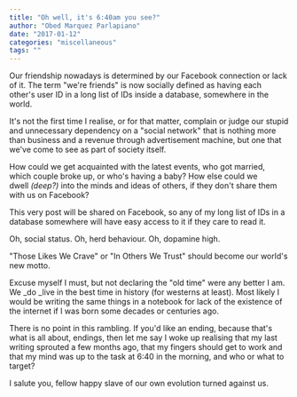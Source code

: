 ```yaml
---
title: "Oh well, it's 6:40am you see?"
author: "Obed Marquez Parlapiano"
date: "2017-01-12"
categories: "miscellaneous"
tags: ""
---
```


Our friendship nowadays is determined by our Facebook connection or lack of it. The term "we're friends" is now socially defined as having each other's user ID in a long list of IDs inside a database, somewhere in the world.

It's not the first time I realise, or for that matter, complain or judge our stupid and unnecessary dependency on a "social network" that is nothing more than business and a revenue through advertisement machine, but one that we've come to see as part of society itself.

How could we get acquainted with the latest events, who got married, which couple broke up, or who's having a baby? How else could we dwell _(deep?)_ into the minds and ideas of others, if they don't share them with us on Facebook?

This very post will be shared on Facebook, so any of my long list of IDs in a database somewhere will have easy access to it if they care to read it.

Oh, social status. Oh, herd behaviour. Oh, dopamine high.

"Those Likes We Crave" or "In Others We Trust" should become our world's new motto.

Excuse myself I must, but not declaring the "old time" were any better I am. We _do _live in the best time in history (for westerns at least). Most likely I would be writing the same things in a notebook for lack of the existence of the internet if I was born some decades or centuries ago.

There is no point in this rambling. If you'd like an ending, because that's what is all about, endings, then let me say I woke up realising that my last writing sprouted a few months ago, that my fingers should get to work and that my mind was up to the task at 6:40 in the morning, and who or what to target?

I salute you, fellow happy slave of our own evolution turned against us.
